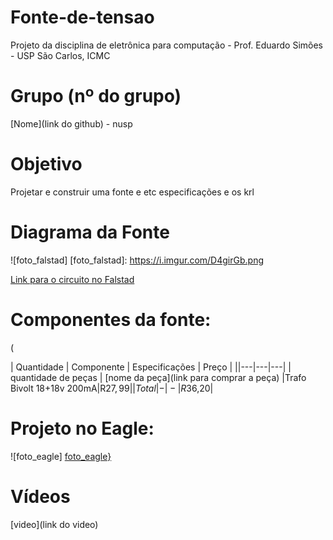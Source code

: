 # Fonte-de-tensao
Projeto da disciplina de eletrônica para computação - Prof. Eduardo Simões - USP São Carlos, ICMC

# Grupo (nº do grupo)
[Nome](link do github) - nusp

# Objetivo
Projetar e construir uma fonte e etc especificações e os krl

# Diagrama da Fonte
![foto_falstad]
[foto_falstad]: https://i.imgur.com/D4girGb.png

[Link para o circuito no Falstad](https://tinyurl.com/25gdhbp7)

# Componentes da fonte:
(

|  Quantidade  |  Componente  |  Especificações  |  Preço  |
||---|---|---|
| quantidade de peças | [nome da peça](link para comprar a peça) |Trafo Bivolt 18+18v 200mA|R$27,99|
| Total | - | - |R$36,20|


# Projeto no Eagle: 
![foto_eagle]
[foto_eagle}](https://i.imgur.com/dH4tsS2.jpg)
# Vídeos 
[video](link do video)
